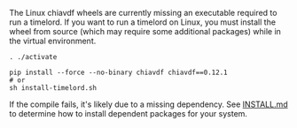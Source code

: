 The Linux chiavdf wheels are currently missing an executable required to run a timelord.
If you want to run a timelord on Linux, you must install the wheel from source (which may require some additional packages) while in the virtual environment.

```
. ./activate

pip install --force --no-binary chiavdf chiavdf==0.12.1
# or
sh install-timelord.sh
```

If the compile fails, it's likely due to a missing dependency. See [INSTALL.md](INSTALL.md) to determine
how to install dependent packages for your system.
